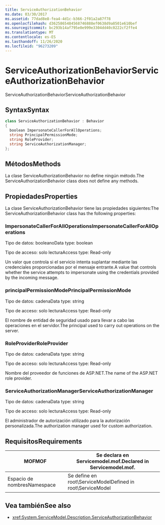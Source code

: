 ```yaml
---
title: ServiceAuthorizationBehavior
ms.date: 03/30/2017
ms.assetid: 77dad8e8-fea4-4d1c-b366-2f01a2a87f78
ms.openlocfilehash: d3625865484568746888ef0638d9a8501e610bef
ms.sourcegitcommit: bc293b14af795e0e999e3304dd40c0222cf2ffe4
ms.translationtype: MT
ms.contentlocale: es-ES
ms.lasthandoff: 11/26/2020
ms.locfileid: "96273209"
---
```

# <a name="serviceauthorizationbehavior"></a><span data-ttu-id="06780-102">ServiceAuthorizationBehavior</span><span class="sxs-lookup"><span data-stu-id="06780-102">ServiceAuthorizationBehavior</span></span>

<span data-ttu-id="06780-103">ServiceAuthorizationBehavior</span><span class="sxs-lookup"><span data-stu-id="06780-103">ServiceAuthorizationBehavior</span></span>  
  
## <a name="syntax"></a><span data-ttu-id="06780-104">Syntax</span><span class="sxs-lookup"><span data-stu-id="06780-104">Syntax</span></span>  
  
```csharp
class ServiceAuthorizationBehavior : Behavior  
{  
  boolean ImpersonateCallerForAllOperations;  
  string PrincipalPermissionMode;  
  string RoleProvider;  
  string ServiceAuthorizationManager;  
};  
```  
  
## <a name="methods"></a><span data-ttu-id="06780-105">Métodos</span><span class="sxs-lookup"><span data-stu-id="06780-105">Methods</span></span>  

 <span data-ttu-id="06780-106">La clase ServiceAuthorizationBehavior no define ningún método.</span><span class="sxs-lookup"><span data-stu-id="06780-106">The ServiceAuthorizationBehavior class does not define any methods.</span></span>  
  
## <a name="properties"></a><span data-ttu-id="06780-107">Propiedades</span><span class="sxs-lookup"><span data-stu-id="06780-107">Properties</span></span>  

 <span data-ttu-id="06780-108">La clase ServiceAuthorizationBehavior tiene las propiedades siguientes:</span><span class="sxs-lookup"><span data-stu-id="06780-108">The ServiceAuthorizationBehavior class has the following properties:</span></span>  
  
### <a name="impersonatecallerforalloperations"></a><span data-ttu-id="06780-109">ImpersonateCallerForAllOperations</span><span class="sxs-lookup"><span data-stu-id="06780-109">ImpersonateCallerForAllOperations</span></span>  

 <span data-ttu-id="06780-110">Tipo de datos: booleano</span><span class="sxs-lookup"><span data-stu-id="06780-110">Data type: boolean</span></span>  
  
 <span data-ttu-id="06780-111">Tipo de acceso: solo lectura</span><span class="sxs-lookup"><span data-stu-id="06780-111">Access type: Read-only</span></span>  
  
 <span data-ttu-id="06780-112">Un valor que controla si el servicio intenta suplantar mediante las credenciales proporcionadas por el mensaje entrante.</span><span class="sxs-lookup"><span data-stu-id="06780-112">A value that controls whether the service attempts to impersonate using the credentials provided by the incoming message.</span></span>  
  
### <a name="principalpermissionmode"></a><span data-ttu-id="06780-113">principalPermissionMode</span><span class="sxs-lookup"><span data-stu-id="06780-113">PrincipalPermissionMode</span></span>  

 <span data-ttu-id="06780-114">Tipo de datos: cadena</span><span class="sxs-lookup"><span data-stu-id="06780-114">Data type: string</span></span>  
  
 <span data-ttu-id="06780-115">Tipo de acceso: solo lectura</span><span class="sxs-lookup"><span data-stu-id="06780-115">Access type: Read-only</span></span>  
  
 <span data-ttu-id="06780-116">El nombre de entidad de seguridad usado para llevar a cabo las operaciones en el servidor.</span><span class="sxs-lookup"><span data-stu-id="06780-116">The principal used to carry out operations on the server.</span></span>  
  
### <a name="roleprovider"></a><span data-ttu-id="06780-117">RoleProvider</span><span class="sxs-lookup"><span data-stu-id="06780-117">RoleProvider</span></span>  

 <span data-ttu-id="06780-118">Tipo de datos: cadena</span><span class="sxs-lookup"><span data-stu-id="06780-118">Data type: string</span></span>  
  
 <span data-ttu-id="06780-119">Tipo de acceso: solo lectura</span><span class="sxs-lookup"><span data-stu-id="06780-119">Access type: Read-only</span></span>  
  
 <span data-ttu-id="06780-120">Nombre del proveedor de funciones de ASP.NET.</span><span class="sxs-lookup"><span data-stu-id="06780-120">The name of the ASP.NET role provider.</span></span>  
  
### <a name="serviceauthorizationmanager"></a><span data-ttu-id="06780-121">ServiceAuthorizationManager</span><span class="sxs-lookup"><span data-stu-id="06780-121">ServiceAuthorizationManager</span></span>  

 <span data-ttu-id="06780-122">Tipo de datos: cadena</span><span class="sxs-lookup"><span data-stu-id="06780-122">Data type: string</span></span>  
  
 <span data-ttu-id="06780-123">Tipo de acceso: solo lectura</span><span class="sxs-lookup"><span data-stu-id="06780-123">Access type: Read-only</span></span>  
  
 <span data-ttu-id="06780-124">El administrador de autorización utilizado para la autorización personalizada.</span><span class="sxs-lookup"><span data-stu-id="06780-124">The authorization manager used for custom authorization.</span></span>  
  
## <a name="requirements"></a><span data-ttu-id="06780-125">Requisitos</span><span class="sxs-lookup"><span data-stu-id="06780-125">Requirements</span></span>  
  
|<span data-ttu-id="06780-126">MOF</span><span class="sxs-lookup"><span data-stu-id="06780-126">MOF</span></span>|<span data-ttu-id="06780-127">Se declara en Servicemodel.mof.</span><span class="sxs-lookup"><span data-stu-id="06780-127">Declared in Servicemodel.mof.</span></span>|  
|---------|-----------------------------------|  
|<span data-ttu-id="06780-128">Espacio de nombres</span><span class="sxs-lookup"><span data-stu-id="06780-128">Namespace</span></span>|<span data-ttu-id="06780-129">Se define en root\ServiceModel</span><span class="sxs-lookup"><span data-stu-id="06780-129">Defined in root\ServiceModel</span></span>|  
  
## <a name="see-also"></a><span data-ttu-id="06780-130">Vea también</span><span class="sxs-lookup"><span data-stu-id="06780-130">See also</span></span>

- <xref:System.ServiceModel.Description.ServiceAuthorizationBehavior>
